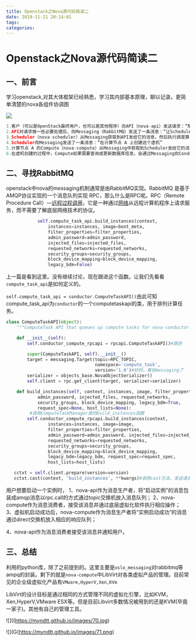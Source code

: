 ```yaml
---
title: Openstack之Nova源代码简读二
date: 2019-11-21 20:14:01
tags:
categories:
---
```


# Openstack之Nova源代码简读二

## 一、前言

学习openstack,对其大体框架已经熟悉，学习其内部基本原理，聊以记录。更简单清楚的nova各组件协调图

![](https://myndtt.github.io/images/69.jpg)

```c
1.客户（可以是OpenStack最终用户，也可以是其他程序）向API（nova-api）发送请求：“帮我创建一个虚机”；
2.API对请求做一些必要处理后，向Messaging（RabbitMQ）发送了一条消息：“让Scheduler创建一个虚机”；
3.Scheduler（nova-scheduler）从Messaging获取到API发给它的消息，然后执行调度算法，从若干计算节点中选出节点 A ；
4.Scheduler向Messaging发送了一条消息：“在计算节点 A 上创建这个虚机”
5.计算节点 A 的Compute（nova-compute）从Messaging中获取到Scheduler发给它的消息，然后在本节点的Hypervisor上启动虚机；
6.在虚机创建的过程中，Compute如果需要查询或更新数据库信息，会通过Messaging向Conductor（nova-conductor）发送消息，Conductor负责数据库访问。
```

<!-- more -->

## 二、寻找RabbitMQ 

openstack中nova的messaging机制通常是由RabbitMQ实现。RabbitMQ 是基于 AMQP协议实现的一个消息队列实现 RPC，那么什么是RPC呢。RPC（Remote Procedure Call）—[远程过程调用](https://baike.baidu.com/item/%E8%BF%9C%E7%A8%8B%E8%BF%87%E7%A8%8B%E8%B0%83%E7%94%A8/7854346)，它是一种通过[网络](https://baike.baidu.com/item/%E7%BD%91%E7%BB%9C/143243)从远程计算机程序上请求服务，而不需要了解底层网络技术的协议。

```python
            self.compute_task_api.build_instances(context,
                instances=instances, image=boot_meta,
                filter_properties=filter_properties,
                admin_password=admin_password,
                injected_files=injected_files,
                requested_networks=requested_networks,
                security_groups=security_groups,
                block_device_mapping=block_device_mapping,
                legacy_bdm=False)
```

上一篇是看到这里。没有继续讨论，现在跟进这个函数。让我们先看看`compute_task_api`是如何定义的。

`self.compute_task_api = conductor.ComputeTaskAPI()`由此可知compute_task_api为`conductor`的一个computetaskapi的类，用于排列计算任务。

```PYTHON
class ComputeTaskAPI(object):
    """ComputeTask API that queues up compute tasks for nova-conductor."""

    def __init__(self):
        self.conductor_compute_rpcapi = rpcapi.ComputeTaskAPI()#跟进
```

```PYTHON
        super(ComputeTaskAPI, self).__init__()
        target = messaging.Target(topic=RPC_TOPIC,
                                  namespace='compute_task',
                                  version='1.0')#好的，看到messaging了 
        serializer = objects_base.NovaObjectSerializer()
        self.client = rpc.get_client(target, serializer=serializer)
```

```python
    def build_instances(self, context, instances, image, filter_properties,
            admin_password, injected_files, requested_networks,
            security_groups, block_device_mapping, legacy_bdm=True,
            request_spec=None, host_lists=None):
         #调用ComputeTaskManager类的build_instances函数
        self.conductor_compute_rpcapi.build_instances(context,
                instances=instances, image=image,
                filter_properties=filter_properties,
                admin_password=admin_password, injected_files=injected_files,
                requested_networks=requested_networks,
                security_groups=security_groups,
                block_device_mapping=block_device_mapping,
                legacy_bdm=legacy_bdm, request_spec=request_spec,
                host_lists=host_lists)
```

```python
   cctxt = self.client.prepare(version=version)
   cctxt.cast(context, 'build_instances', **kwargs)#调用cast方法，发送请求不用等待响应
```

用户想要启动一个实例时， 
1、nova-api作为消息生产者，将“启动实例”的消息包装成amqp消息以rpc.call的方式通过topic交换机放入消息队列； 
2、nova-compute作为消息消费者，接受该消息并通过底层虚拟化软件执行相应操作； 
3、虚拟机启动成功后，nova-compute作为消息生产者将“实例启动成功”的消息通过direct交换机放入相应的响应队列； 

4、nova-api作为消息消费者接受该消息并通知用户。

## 三、总结

利用的python库，除了之前提到的。这里主要是`oslo_messaging`对rabbitmq等ampq的封装。剩下的就是`nova-compute`中LibVirt对各类虚拟产品的管理。目前常见的企业级虚拟化产品有`VMware,HyperV,Xen,KVm`

LibVirt的设计目标是通过相同的方式管理不同的虚拟化引擎，比如KVM，Xen,HyperV,VMware ESX等。但是目前Libvirt多数情况被用到的还是KVM(毕竟一家子)。其他有自己的管理工具。

![]((https://myndtt.github.io/images/70.jpg)

![](G(https://myndtt.github.io/images/71.png)









